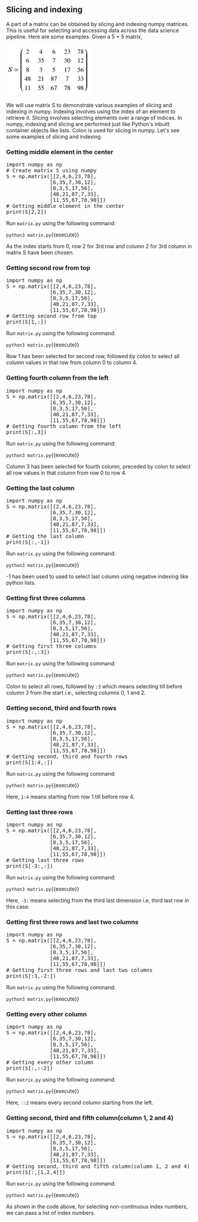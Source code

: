 ## Slicing and indexing
A part of a matrix can be obtained by slicing and indexing numpy matrices. This is useful for selecting and accessing data across the data science pipeline. Here are some examples. Given a 5 × 5 matrix,

![Slicing/Indexing](./assets/ss.jpg)

We will use matrix S to demonstrate various examples of slicing and indexing in numpy. Indexing involves using the index of an element to retrieve it. Slicing involves selecting elements over a range of indices. In numpy, indexing and slicing are performed just like Python's inbuilt container objects like lists. Colon is used for slicing in numpy. Let's see some examples of slicing and indexing.

### Getting middle element in the center

<pre class="file" data-filename="matrix.py" data-target="replace">
import numpy as np
# Create matrix S using numpy
S = np.matrix([[2,4,6,23,78],
              [6,35,7,30,12],
              [8,3,5,17,56],
              [48,21,87,7,33],
              [11,55,67,78,98]])
# Getting middle element in the center
print(S[2,2])
</pre>

Run `matrix.py` using the following command:

`python3 matrix.py`{{execute}}

As the index starts from 0, row 2 for 3rd row and column 2 for 3rd column in matrix S have been chosen.

### Getting second row from top

<pre class="file" data-filename="matrix.py" data-target="replace">
import numpy as np
S = np.matrix([[2,4,6,23,78],
              [6,35,7,30,12],
              [8,3,5,17,56],
              [48,21,87,7,33],
              [11,55,67,78,98]])
# Getting second row from top
print(S[1,:])
</pre>

Run `matrix.py` using the following command:

`python3 matrix.py`{{execute}}

Row 1 has been selected for second row, followed by colon to select all column values in that row from column 0 to column 4.

### Getting fourth column from the left

<pre class="file" data-filename="matrix.py" data-target="replace">
import numpy as np
S = np.matrix([[2,4,6,23,78],
              [6,35,7,30,12],
              [8,3,5,17,56],
              [48,21,87,7,33],
              [11,55,67,78,98]])
# Getting fourth column from the left
print(S[:,3])
</pre>

Run `matrix.py` using the following command:

`python3 matrix.py`{{execute}}

Column 3 has been selected for fourth column, preceded by colon to select all row values in that column from row 0 to row 4.

### Getting the last column

<pre class="file" data-filename="matrix.py" data-target="replace">
import numpy as np
S = np.matrix([[2,4,6,23,78],
              [6,35,7,30,12],
              [8,3,5,17,56],
              [48,21,87,7,33],
              [11,55,67,78,98]])
# Getting the last column
print(S[:,-1])
</pre>

Run `matrix.py` using the following command:

`python3 matrix.py`{{execute}}

-1 has been used to used to select last column using negative indexing like python lists.

### Getting first three columns

<pre class="file" data-filename="matrix.py" data-target="replace">
import numpy as np
S = np.matrix([[2,4,6,23,78],
              [6,35,7,30,12],
              [8,3,5,17,56],
              [48,21,87,7,33],
              [11,55,67,78,98]])
# Getting first three columns
print(S[:,:3])
</pre>

Run `matrix.py` using the following command:

`python3 matrix.py`{{execute}}

Colon to select all rows, followed by `:3` which means selecting till before column 3 from the start i.e., selecting columns 0, 1 and 2.

### Getting second, third and fourth rows

<pre class="file" data-filename="matrix.py" data-target="replace">
import numpy as np
S = np.matrix([[2,4,6,23,78],
              [6,35,7,30,12],
              [8,3,5,17,56],
              [48,21,87,7,33],
              [11,55,67,78,98]])
# Getting second, third and fourth rows
print(S[1:4,:])
</pre>

Run `matrix.py` using the following command:

`python3 matrix.py`{{execute}}

Here,  `1:4` means starting from row 1 till before row 4.

### Getting last three rows

<pre class="file" data-filename="matrix.py" data-target="replace">
import numpy as np
S = np.matrix([[2,4,6,23,78],
              [6,35,7,30,12],
              [8,3,5,17,56],
              [48,21,87,7,33],
              [11,55,67,78,98]])
# Getting last three rows
print(S[-3:,:])
</pre>

Run `matrix.py` using the following command:

`python3 matrix.py`{{execute}}

Here, `-3:` means selecting from the third last dimension i.e, third last row in this case.

### Getting first three rows and last two columns

<pre class="file" data-filename="matrix.py" data-target="replace">
import numpy as np
S = np.matrix([[2,4,6,23,78],
              [6,35,7,30,12],
              [8,3,5,17,56],
              [48,21,87,7,33],
              [11,55,67,78,98]])
# Getting first three rows and last two columns
print(S[:3,-2:])
</pre>

Run `matrix.py` using the following command:

`python3 matrix.py`{{execute}}


### Getting every other column

<pre class="file" data-filename="matrix.py" data-target="replace">
import numpy as np
S = np.matrix([[2,4,6,23,78],
              [6,35,7,30,12],
              [8,3,5,17,56],
              [48,21,87,7,33],
              [11,55,67,78,98]])
# Getting every other column
print(S[:,::2])
</pre>

Run `matrix.py` using the following command:

`python3 matrix.py`{{execute}}

Here, `::2` means every second column starting from the left.

### Getting second, third and fifth column(column 1, 2 and 4)

<pre class="file" data-filename="matrix.py" data-target="replace">
import numpy as np
S = np.matrix([[2,4,6,23,78],
              [6,35,7,30,12],
              [8,3,5,17,56],
              [48,21,87,7,33],
              [11,55,67,78,98]])
# Getting second, third and fifth column(column 1, 2 and 4)
print(S[:,[1,2,4]])
</pre>

Run `matrix.py` using the following command:

`python3 matrix.py`{{execute}}

As shown in the code above, for selecting non-continuous index numbers, we can pass a list of index numbers.